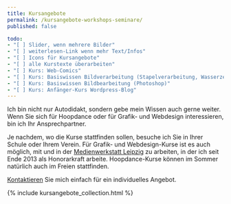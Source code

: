 ```yaml
---
title: Kursangebote
permalink: /kursangebote-workshops-seminare/
published: false

todo:
- "[ ] Slider, wenn mehrere Bilder"
- "[ ] weiterlesen-Link wenn mehr Text/Infos"
- "[ ] Icons für Kursangebote"
- "[ ] alle Kurstexte überarbeiten"
- "[ ] Kurs: Web-Comics"
- "[ ] Kurs: Basiswissen Bildverarbeitung (Stapelverarbeitung, Wasserzeichen, beschneiden...)"
- "[ ] Kurs: Basiswissen Bildbearbeitung (Photoshop)"
- "[ ] Kurs: Anfänger-Kurs Wordpress-Blog"
---
```


Ich bin nicht nur Autodidakt, sondern gebe mein Wissen auch gerne weiter. Wenn Sie sich für Hoopdance oder für Grafik- und Webdesign interessieren, bin ich Ihr Ansprechpartner.

Je nachdem, wo die Kurse stattfinden sollen, besuche ich Sie in Ihrer Schule oder Ihrem Verein. Für Grafik- und Webdesign-Kurse ist es auch möglich, mit und in der [Medienwerkstatt Leipzig](http://villa-leipzig.de/besuchen/werkstaetten/medienwerkstatt/) zu arbeiten, in der ich seit Ende 2013 als Honorarkraft arbeite. Hoopdance-Kurse können im Sommer natürlich auch im Freien stattfinden.

[Kontaktieren](/kontakt) Sie mich einfach für ein individuelles Angebot.

{% include kursangebote_collection.html %}
